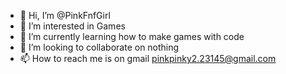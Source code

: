 - 👋 Hi, I’m @PinkFnfGirl
- 👀 I’m interested in Games
- 🌱 I’m currently learning how to make games with code
- 💞️ I’m looking to collaborate on nothing
- 📫 How to reach me is on gmail pinkpinky2.23145@gmail.com

<!---
PinkFnfGirl/PinkFnfGirl is a ✨ special ✨ repository because its `README.md` (this file) appears on your GitHub profile.
You can click the Preview link to take a look at your changes.
--->
